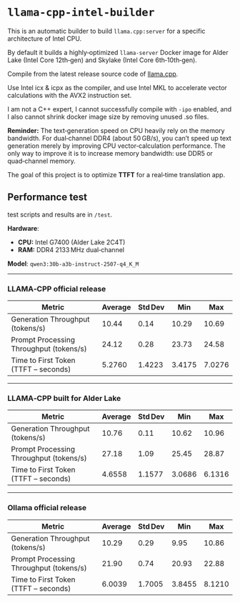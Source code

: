# `llama-cpp-intel-builder`

This is an automatic builder to build `llama.cpp:server` for a specific architecture of Intel CPU.

By default it builds a highly‑optimized `llama-server` Docker image for Alder Lake (Intel Core 12th‑gen) and Skylake (Intel Core 6th‑10th‑gen).

Compile from the latest release source code of [llama.cpp](https://github.com/ggml-org/llama.cpp).

Use Intel icx & icpx as the compiler, and use Intel MKL to accelerate vector calculations with the AVX2 instruction set.  

I am not a C++ expert, I cannot successfully compile with `-ipo` enabled, and I also cannot shrink docker image size by removing unused .so files.  

**Reminder:** The text‑generation speed on CPU heavily rely on the memory bandwidth. For dual‑channel DDR4 (about 50 GB/s), you can’t speed up text generation merely by improving CPU vector‑calculation performance. The only way to improve it is to increase memory bandwidth: use DDR5 or quad‑channel memory.

The goal of this project is to optimize **TTFT** for a real‑time translation app.

## Performance test
test scripts and results are in `/test`.

**Hardware**:  
- **CPU:** Intel G7400 (Alder Lake 2C4T)  
- **RAM:** DDR4 2133 MHz dual‑channel  

**Model**: `qwen3:30b-a3b-instruct-2507-q4_K_M`

---

### LLAMA‑CPP official release

| Metric | Average | Std Dev | Min | Max |
|--------|---------|---------|-----|-----|
| Generation Throughput (tokens/s) | 10.44 | 0.14 | 10.29 | 10.69 |
| Prompt Processing Throughput (tokens/s) | 24.12 | 0.28 | 23.73 | 24.58 |
| Time to First Token (TTFT – seconds) | 5.2760 | 1.4223 | 3.4175 | 7.0276 |

---

### LLAMA‑CPP built for Alder Lake

| Metric | Average | Std Dev | Min | Max |
|--------|---------|---------|-----|-----|
| Generation Throughput (tokens/s) | 10.76 | 0.11 | 10.62 | 10.96 |
| Prompt Processing Throughput (tokens/s) | 27.18 | 1.09 | 25.45 | 28.87 |
| Time to First Token (TTFT – seconds) | 4.6558 | 1.1577 | 3.0686 | 6.1316 |

---

### Ollama official release

| Metric | Average | Std Dev | Min | Max |
|--------|---------|---------|-----|-----|
| Generation Throughput (tokens/s) | 10.29 | 0.29 | 9.95 | 10.86 |
| Prompt Processing Throughput (tokens/s) | 21.90 | 0.74 | 20.93 | 22.88 |
| Time to First Token (TTFT – seconds) | 6.0039 | 1.7005 | 3.8455 | 8.1210 |
